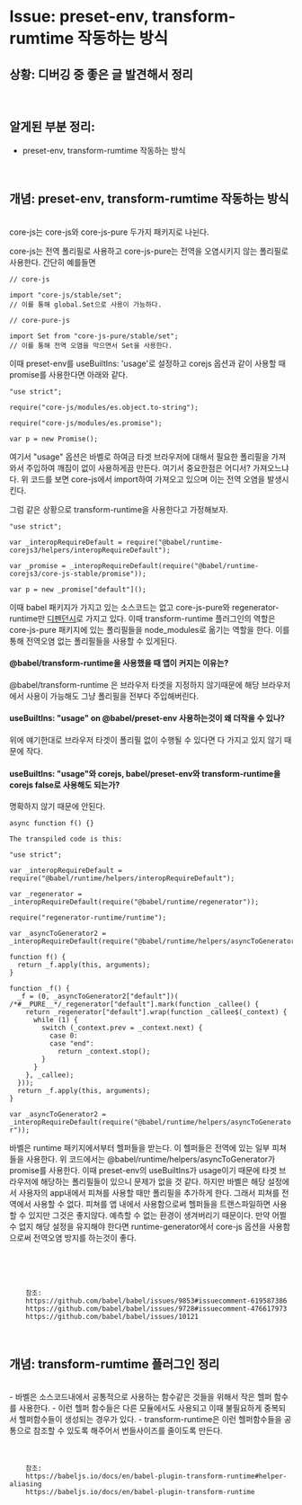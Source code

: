 <!--
author: Dailyscat
purpose: issue arrange
rules:
 (1) 헤더와 문단사이
    <br/>
    <br/>
 (2) 코드가 작성되는 부분은 >로 정리
 (3) 참조는 해당 내용 바로 아래
    <br/>
    <br/>
 (4) 명령어는 bold
 (5) 방안은 ## 안의 과정은 ###
-->

# Issue: preset-env, transform-rumtime 작동하는 방식

## 상황: 디버깅 중 좋은 글 발견해서 정리

<br/>

## 알게된 부분 정리:

- preset-env, transform-rumtime 작동하는 방식

<br/>

## 개념: preset-env, transform-rumtime 작동하는 방식


<br/>
  core-js는 core-js와 core-js-pure 두가지 패키지로 나뉜다.

core-js는 전역 폴리필로 사용하고 core-js-pure는 전역을 오염시키지 않는 폴리필로 사용한다.
간단히 예를들면

```
// core-js

import "core-js/stable/set";
// 이를 통해 global.Set으로 사용이 가능하다.

// core-pure-js

import Set from "core-js-pure/stable/set";
// 이를 통해 전역 오염을 막으면서 Set을 사용한다.
```

이때 preset-env를 useBuiltIns: 'usage'로 설정하고 corejs 옵션과 같이 사용할 때 promise를 사용한다면 아래와 같다.

```
"use strict";

require("core-js/modules/es.object.to-string");

require("core-js/modules/es.promise");

var p = new Promise();
```
여기서 "usage" 옵션은 바벨로 하여금 타겟 브라우저에 대해서 필요한 폴리필을 가져와서 주입하여 깨짐이 없이 사용하게끔 만든다.
여기서 중요한점은 어디서? 가져오느냐다.
위 코드를 보면 core-js에서 import하여 가져오고 있으며 이는 전역 오염을 발생시킨다.

그럼 같은 상황으로 transform-runtime을 사용한다고 가정해보자.

```
"use strict";

var _interopRequireDefault = require("@babel/runtime-corejs3/helpers/interopRequireDefault");

var _promise = _interopRequireDefault(require("@babel/runtime-corejs3/core-js-stable/promise"));

var p = new _promise["default"]();
```
이때 babel 패키지가 가지고 있는 소스코드는 없고 core-js-pure와 regenerator-runtime만 [디펜던시](https://github.com/babel/babel/blob/main/packages/babel-runtime-corejs3/package.json)로 가지고 있다. 이때 transform-runtime 플러그인의 역할은 core-js-pure 패키지에 있는 폴리필들을 node_modules로 옮기는 역할을 한다. 이를 통해 전역오염 없는 폴리필들을 사용할 수 있게된다.

#### @babel/transform-runtime을 사용했을 때 앱이 커지는 이유는?

@babel/transform-runtime 은 브라우저 타겟을 지정하지 않기때문에 해당 브라우저에서 사용이 가능해도 그냥 폴리필을 전부다 주입해버린다.

#### useBuiltIns: "usage" on @babel/preset-env 사용하는것이 왜 더작을 수 있나?

위에 얘기한대로 브라우저 타겟이 폴리필 없이 수행될 수 있다면 다 가지고 있지 않기 때문에 작다. 

#### useBuiltIns: "usage"와 corejs, babel/preset-env와 transform-runtime을 corejs false로 사용해도 되는가?

명확하지 않기 때문에 안된다.

```
async function f() {}

The transpiled code is this:

"use strict";

var _interopRequireDefault = require("@babel/runtime/helpers/interopRequireDefault");

var _regenerator = _interopRequireDefault(require("@babel/runtime/regenerator"));

require("regenerator-runtime/runtime");

var _asyncToGenerator2 = _interopRequireDefault(require("@babel/runtime/helpers/asyncToGenerator"));

function f() {
  return _f.apply(this, arguments);
}

function _f() {
  _f = (0, _asyncToGenerator2["default"])( /*#__PURE__*/_regenerator["default"].mark(function _callee() {
    return _regenerator["default"].wrap(function _callee$(_context) {
      while (1) {
        switch (_context.prev = _context.next) {
          case 0:
          case "end":
            return _context.stop();
        }
      }
    }, _callee);
  }));
  return _f.apply(this, arguments);
}
```
`var _asyncToGenerator2 = _interopRequireDefault(require("@babel/runtime/helpers/asyncToGenerator"));`

바벨은 runtime 패키지에서부터 헬퍼들을 받는다. 이 헬퍼들은 전역에 있는 일부 피쳐들을 사용한다. 위 코드에서는 @babel/runtime/helpers/asyncToGenerator가 promise를 사용한다. 이때 preset-env의 useBuiltIns가 usage이기 때문에 타겟 브라우저에 해당하는 폴리필들이 있으니 문제가 없을 것 같다. 하지만 바벨은 해당 설정에서 사용자의 app내에서 피쳐를 사용할 때만 폴리필을 추가하게 한다. 그래서 피쳐를 전역에서 사용할 수 없다. 피쳐를 앱 내에서 사용함으로써 헬퍼들을 트랜스파일하면 사용할 수 있지만 그것은 좋지않다. 예측할 수 없는 환경이 생겨버리기 때문이다. 만약 어쩔 수 없지 해당 설정을 유지해야 한다면 runtime-generator에서 core-js 옵션을 사용함으로써 전역오염 방지를 하는것이 좋다.


<br/>
<br/>
<br/>

        참조:
        https://github.com/babel/babel/issues/9853#issuecomment-619587386
        https://github.com/babel/babel/issues/9728#issuecomment-476617973
        https://github.com/babel/babel/issues/10121
        

<br/>

## 개념: transform-rumtime 플러그인 정리

<br/>
  - 바벨은 소스코드내에서 공통적으로 사용하는 함수같은 것들을 위해서 작은 헬퍼 함수를 사용한다. 
  - 이런 헬퍼 함수들은 다른 모듈에서도 사용되고 이때 불필요하게 중복되서 헬퍼함수들이 생성되는 경우가 있다.
  - transform-runtime은 이런 헬퍼함수들을 공통으로 참조할 수 있도록 해주어서 번들사이즈를 줄이도록 만든다.
  
<br/>
<br/>
<br/>

        참조:
        https://babeljs.io/docs/en/babel-plugin-transform-runtime#helper-aliasing
        https://babeljs.io/docs/en/babel-plugin-transform-runtime

<br/>
